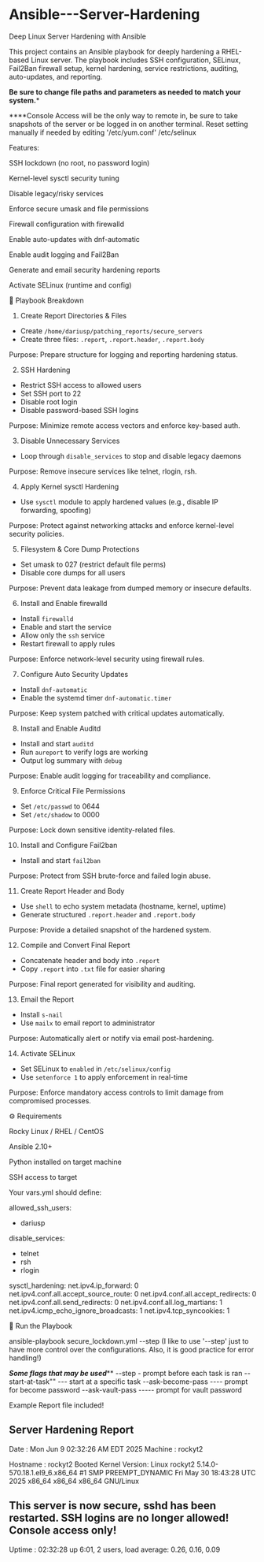 # Ansible---Server-Hardening
Deep Linux Server Hardening with Ansible

This project contains an Ansible playbook for deeply hardening a RHEL-based Linux server. The playbook includes SSH configuration, SELinux, Fail2Ban firewall setup, kernel hardening, service restrictions, auditing, auto-updates, and reporting.

 ****Be sure to change file paths and parameters as needed to match your system.*****

 
 ****Console Access will be the only way to remote in, be sure to take snapshots of the server or be logged in on another terminal. Reset setting manually if needed by editing '/etc/yum.conf' /etc/selinux

Features:

SSH lockdown (no root, no password login)

Kernel-level sysctl security tuning

Disable legacy/risky services

Enforce secure umask and file permissions

Firewall configuration with firewalld

Enable auto-updates with dnf-automatic

Enable audit logging and Fail2Ban

Generate and email security hardening reports

Activate SELinux (runtime and config)

🔧 Playbook Breakdown

1. Create Report Directories & Files

- Create `/home/dariusp/patching_reports/secure_servers`
- Create three files: `.report`, `.report.header`, `.report.body`

Purpose: Prepare structure for logging and reporting hardening status.

2. SSH Hardening

- Restrict SSH access to allowed users
- Set SSH port to 22
- Disable root login
- Disable password-based SSH logins

Purpose: Minimize remote access vectors and enforce key-based auth.

3. Disable Unnecessary Services

- Loop through `disable_services` to stop and disable legacy daemons

Purpose: Remove insecure services like telnet, rlogin, rsh.

4. Apply Kernel sysctl Hardening

- Use `sysctl` module to apply hardened values (e.g., disable IP forwarding, spoofing)

Purpose: Protect against networking attacks and enforce kernel-level security policies.

5. Filesystem & Core Dump Protections

- Set umask to 027 (restrict default file perms)
- Disable core dumps for all users

Purpose: Prevent data leakage from dumped memory or insecure defaults.

6. Install and Enable firewalld

- Install `firewalld`
- Enable and start the service
- Allow only the `ssh` service
- Restart firewall to apply rules

Purpose: Enforce network-level security using firewall rules.

7. Configure Auto Security Updates

- Install `dnf-automatic`
- Enable the systemd timer `dnf-automatic.timer`

Purpose: Keep system patched with critical updates automatically.

8. Install and Enable Auditd

- Install and start `auditd`
- Run `aureport` to verify logs are working
- Output log summary with `debug`

Purpose: Enable audit logging for traceability and compliance.

9. Enforce Critical File Permissions

- Set `/etc/passwd` to 0644
- Set `/etc/shadow` to 0000

Purpose: Lock down sensitive identity-related files.

10. Install and Configure Fail2ban

- Install and start `fail2ban`

Purpose: Protect from SSH brute-force and failed login abuse.

11. Create Report Header and Body

- Use `shell` to echo system metadata (hostname, kernel, uptime)
- Generate structured `.report.header` and `.report.body`

Purpose: Provide a detailed snapshot of the hardened system.

12. Compile and Convert Final Report

- Concatenate header and body into `.report`
- Copy `.report` into `.txt` file for easier sharing

Purpose: Final report generated for visibility and auditing.

13. Email the Report

- Install `s-nail`
- Use `mailx` to email report to administrator

Purpose: Automatically alert or notify via email post-hardening.

14. Activate SELinux

- Set SELinux to `enabled` in `/etc/selinux/config`
- Use `setenforce 1` to apply enforcement in real-time

Purpose: Enforce mandatory access controls to limit damage from compromised processes.

⚙️ Requirements

Rocky Linux / RHEL / CentOS

Ansible 2.10+

Python installed on target machine

SSH access to target

Your vars.yml should define:

allowed_ssh_users:
  - dariusp

disable_services:
  - telnet
  - rsh
  - rlogin

sysctl_hardening:
  net.ipv4.ip_forward: 0
  net.ipv4.conf.all.accept_source_route: 0
  net.ipv4.conf.all.accept_redirects: 0
  net.ipv4.conf.all.send_redirects: 0
  net.ipv4.conf.all.log_martians: 1
  net.ipv4.icmp_echo_ignore_broadcasts: 1
  net.ipv4.tcp_syncookies: 1

🚀 Run the Playbook

ansible-playbook secure_lockdown.yml --step (I like to use '--step' just to have more control over the configurations. Also, it is good practice for error handling!)

***Some flags that may be used*****
--step - prompt before each task is ran
--start-at-task"" --- start at a specific task
--ask-become-pass ---- prompt for become password
--ask-vault-pass ----- prompt for vault password





Example Report file included!

Server Hardening  Report
--------------------------------
Date          : Mon Jun  9 02:32:26 AM EDT 2025
Machine       : rockyt2
 
Hostname      : rockyt2
Booted Kernel Version: Linux rockyt2 5.14.0-570.18.1.el9_6.x86_64 #1 SMP PREEMPT_DYNAMIC Fri May 30 18:43:28 UTC 2025 x86_64 x86_64 x86_64 GNU/Linux
 
 
 
This server is now secure, sshd has been restarted. SSH logins are no longer allowed! Console access only!
----------------------
Uptime          :  02:32:28 up  6:01,  2 users,  load average: 0.26, 0.16, 0.09
